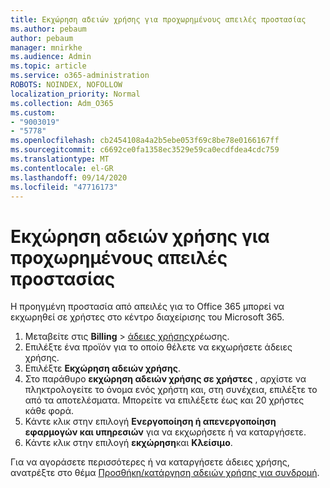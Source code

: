 ```yaml
---
title: Εκχώρηση αδειών χρήσης για προχωρημένους απειλές προστασίας
ms.author: pebaum
author: pebaum
manager: mnirkhe
ms.audience: Admin
ms.topic: article
ms.service: o365-administration
ROBOTS: NOINDEX, NOFOLLOW
localization_priority: Normal
ms.collection: Adm_O365
ms.custom:
- "9003019"
- "5778"
ms.openlocfilehash: cb2454108a4a2b5ebe053f69c8be78e0166167ff
ms.sourcegitcommit: c6692ce0fa1358ec3529e59ca0ecdfdea4cdc759
ms.translationtype: MT
ms.contentlocale: el-GR
ms.lasthandoff: 09/14/2020
ms.locfileid: "47716173"
---
```

# <a name="assign-advanced-threat-protection-licenses"></a>Εκχώρηση αδειών χρήσης για προχωρημένους απειλές προστασίας

Η προηγμένη προστασία από απειλές για το Office 365 μπορεί να εκχωρηθεί σε χρήστες στο κέντρο διαχείρισης του Microsoft 365.

1. Μεταβείτε στις **Billing**  >  [άδειες χρήσης](https://go.microsoft.com/fwlink/p/?linkid=842264)χρέωσης.
2. Επιλέξτε ένα προϊόν για το οποίο θέλετε να εκχωρήσετε άδειες χρήσης.
3. Επιλέξτε **Εκχώρηση αδειών χρήσης**.
4. Στο παράθυρο **εκχώρηση αδειών χρήσης σε χρήστες**  , αρχίστε να πληκτρολογείτε το όνομα ενός χρήστη και, στη συνέχεια, επιλέξτε το από τα αποτελέσματα. Μπορείτε να επιλέξετε έως και 20 χρήστες κάθε φορά.
5. Κάντε κλικ στην επιλογή **Ενεργοποίηση ή απενεργοποίηση εφαρμογών και υπηρεσιών**  για να εκχωρήσετε ή να καταργήσετε.
6. Κάντε κλικ στην επιλογή **εκχώρηση**και  **Κλείσιμο**.

Για να αγοράσετε περισσότερες ή να καταργήσετε άδειες χρήσης, ανατρέξτε στο θέμα [Προσθήκη/κατάργηση αδειών χρήσης για συνδρομή](https://docs.microsoft.com/microsoft-365/commerce/licenses/buy-licenses?view=o365-worldwide#add-or-remove-licenses-for-your-business-subscription).